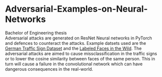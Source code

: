 # Adversarial-Examples-on-Neural-Networks
Bachelor of Engineering thesis <br />
Adversarial attacks are generated on ResNet Neural networks in PyTorch and defences to counteract the attacks. Example datsets used are the [German Traffic Sign Dataset](http://benchmark.ini.rub.de/?section=gtsrb&subsection=dataset) and the [Labeled Faces in the Wild](http://vis-www.cs.umass.edu/lfw/). The adversarial attacks are aimed to cause missclassification in the traffic signs or to lower the cosine similarity between faces of the same person. This in turn will cause a failure in the convolutional network which can have dangerous consequences in the real-world. 

